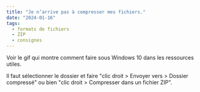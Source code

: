 ```yaml
---
title: "Je n’arrive pas à compresser mes fichiers."
date: "2024-01-16"
tags:
  - formats de fichiers
  - ZIP
  - consignes
---
```


Voir le gif qui montre comment faire sous Windows 10 dans les ressources utiles.

Il faut sélectionner le dossier et faire "clic droit > Envoyer vers > Dossier compressé" ou bien "clic droit > Compresser dans un fichier ZIP".


